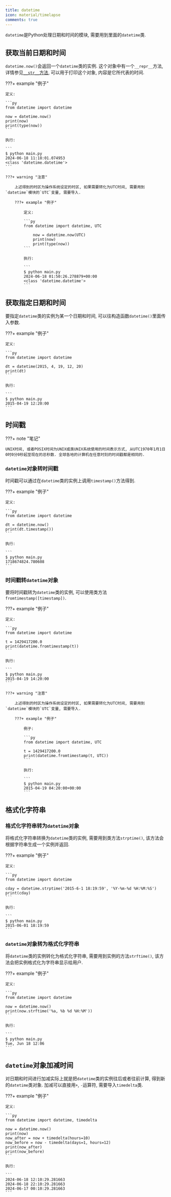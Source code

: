 ```yaml
---
title: datetime
icon: material/timelapse
comments: true
---
```


`datetime`是Python处理日期和时间的模块, 需要用到里面的`datetime`类.

## 获取当前日期和时间

`datetime.now()`会返回一个`datetime`类的实例. 这个对象中有一个`__repr__`方法, 详情参见[`__str__`方法](/基础/对象/#str), 可以用于打印这个对象, 内容是它所代表的时间.

???+ example "例子"

    定义: 

    ```py
    from datetime import datetime

    now = datetime.now()
    print(now)
    print(type(now))
    ```

    执行: 

    ```
    $ python main.py
    2024-06-18 11:18:01.074953
    <class 'datetime.datetime'>     
    ```

    ???+ warning "注意"

        上述得到的时区为操作系统设定的时区, 如果需要转化为UTC时间, 需要用到`datetime`模块的`UTC`变量, 需要导入.

        ???+ example "例子"

            定义: 

            ```py
            from datetime import datetime, UTC

                now = datetime.now(UTC)
                print(now)
                print(type(now))
            ```

            执行: 

            ```
            $ python main.py
            2024-06-18 01:50:26.278879+00:00
            <class 'datetime.datetime'>
            ```

## 获取指定日期和时间

要指定`datetime`类的实例为某一个日期和时间, 可以往构造函数`datetime()`里面传入参数.

???+ example "例子"

    定义: 

    ```py
    from datetime import datetime

    dt = datetime(2015, 4, 19, 12, 20)
    print(dt)
    ```

    执行: 

    ```
    $ python main.py
    2015-04-19 12:20:00
    ```

## 时间戳

???+ note "笔记"

    UNIX时间, 或者POSIX时间为UNIX或类UNIX系统使用的时间表示方式, 从UTC1970年1月1日0时0分0秒起至现在的总秒数. 全球各地的计算机在任意时刻的时间戳都是相同的.

### `datetime`对象转时间戳

时间戳可以通过在`datetime`类的实例上调用`timestamp()`方法得到.

???+ example "例子"

    定义:

    ```py
    from datetime import datetime

    dt = datetime.now()
    print(dt.timestamp())
    ```

    执行: 

    ```
    $ python main.py
    1718674824.780608
    ```

### 时间戳转`datetime`对象

要将时间戳转为`datetime`类的实例, 可以使用类方法`fromtimestamp([timestamp])`.

???+ example "例子"

    定义: 

    ```py
    from datetime import datetime

    t = 1429417200.0
    print(datetime.fromtimestamp(t))
    ```

    执行: 

    ```
    $ python main.py
    2015-04-19 14:20:00
    ```

    ???+ warning "注意"

        上述得到的时区为操作系统设定的时区, 如果需要转化为UTC时间, 需要用到`datetime`模块的`UTC`变量, 需要导入.

        ???+ example "例子"

            例子:

            ```py
            from datetime import datetime, UTC

            t = 1429417200.0
            print(datetime.fromtimestamp(t, UTC))
            ```

            执行: 

            ```
            $ python main.py
            2015-04-19 04:20:00+00:00
            ```

## 格式化字符串

### 格式化字符串转为`datetime`对象

将格式化字符串转换为`datetime`类的实例, 需要用到类方法`strptime()`, 该方法会根据字符串生成一个实例并返回.

???+ example "例子"

    定义:

    ```py
    from datetime import datetime

    cday = datetime.strptime('2015-6-1 18:19:59', '%Y-%m-%d %H:%M:%S')
    print(cday)
    ```

    执行: 

    ```
    $ python main.py
    2015-06-01 18:19:59
    ```

### `datetime`对象转为格式化字符串

将`datetime`类的实例转化为格式化字符串, 需要用到实例的方法`strftime()`, 该方法会把实例格式化为字符串显示给用户.

???+ example "例子"

    定义: 

    ```py
    from datetime import datetime

    now = datetime.now()
    print(now.strftime('%a, %b %d %H:%M'))
    ```

    执行: 

    ```
    $ python main.py
    Tue, Jun 18 12:06
    ```

## `datetime`对象加减时间

对日期和时间进行加减实际上就是把`datetime`类的实例往后或者往前计算, 得到新的`datetime`类对象. 加减可以直接用`+`, `-`运算符, 需要导入`timedelta`类.

???+ example "例子"

    定义:

    ```py
    from datetime import datetime, timedelta

    now = datetime.now()
    print(now)
    now_after = now + timedelta(hours=10)
    now_before = now - timedelta(days=1, hours=12)
    print(now_after)
    print(now_before)
    ```

    执行: 

    ```
    2024-06-18 12:10:29.281663
    2024-06-18 22:10:29.281663
    2024-06-17 00:10:29.281663
    ```

[^1]: Datetime. (n.d.). Retrieved June 18, 2024, from https://www.liaoxuefeng.com/wiki/1016959663602400/1017648783851616